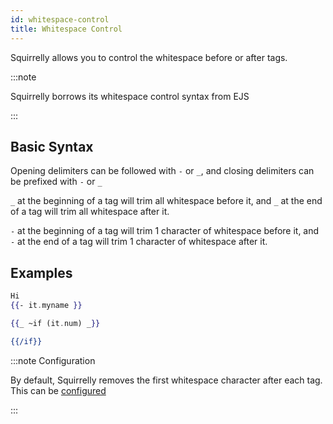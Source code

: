 ```yaml
---
id: whitespace-control
title: Whitespace Control
---
```


Squirrelly allows you to control the whitespace before or after tags.

:::note

Squirrelly borrows its whitespace control syntax from EJS

:::

## Basic Syntax

Opening delimiters can be followed with `-` or `_`, and closing delimiters can be prefixed with `-` or `_`

`_` at the beginning of a tag will trim all whitespace before it, and `_` at the end of a tag will trim all whitespace after it.

`-` at the beginning of a tag will trim 1 character of whitespace before it, and `-` at the end of a tag will trim 1 character of whitespace after it.

## Examples

```hbs
Hi
{{- it.myname }}
```

```hbs
{{_ ~if (it.num) _}}

{{/if}}
```

:::note Configuration

By default, Squirrelly removes the first whitespace character after each tag. This can be [configured](../api/configuration)

:::
